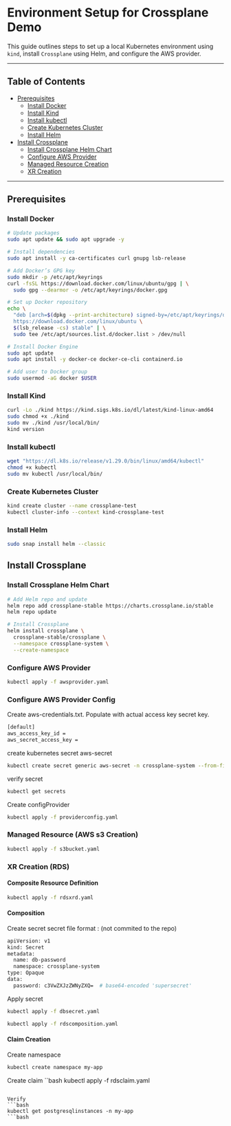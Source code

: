 # Environment Setup for Crossplane Demo

This guide outlines steps to set up a local Kubernetes environment using `kind`, install `Crossplane` using Helm, and configure the AWS provider.

---

## Table of Contents

- [Prerequisites](#prerequisites)
  - [Install Docker](#install-docker)
  - [Install Kind](#install-kind)
  - [Install kubectl](#install-kubectl)
  - [Create Kubernetes Cluster](#create-kubernetes-cluster)
  - [Install Helm](#install-helm)
- [Install Crossplane](#install-crossplane)
  - [Install Crossplane Helm Chart](#install-crossplane-helm-chart)
  - [Configure AWS Provider](#configure-aws-provider)
  - [Managed Resource Creation](#managed-resource-aws-s3-creation)
  - [XR Creation](#xr-creation-rds)

---

## Prerequisites

### Install Docker

```bash
# Update packages
sudo apt update && sudo apt upgrade -y

# Install dependencies
sudo apt install -y ca-certificates curl gnupg lsb-release

# Add Docker’s GPG key
sudo mkdir -p /etc/apt/keyrings
curl -fsSL https://download.docker.com/linux/ubuntu/gpg | \
  sudo gpg --dearmor -o /etc/apt/keyrings/docker.gpg

# Set up Docker repository
echo \
  "deb [arch=$(dpkg --print-architecture) signed-by=/etc/apt/keyrings/docker.gpg] \
  https://download.docker.com/linux/ubuntu \
  $(lsb_release -cs) stable" | \
  sudo tee /etc/apt/sources.list.d/docker.list > /dev/null

# Install Docker Engine
sudo apt update
sudo apt install -y docker-ce docker-ce-cli containerd.io

# Add user to Docker group
sudo usermod -aG docker $USER
```
### Install Kind

```bash
curl -Lo ./kind https://kind.sigs.k8s.io/dl/latest/kind-linux-amd64
sudo chmod +x ./kind
sudo mv ./kind /usr/local/bin/
kind version
```

### Install kubectl
```bash
wget "https://dl.k8s.io/release/v1.29.0/bin/linux/amd64/kubectl"
chmod +x kubectl
sudo mv kubectl /usr/local/bin/
```

### Create Kubernetes Cluster
```bash
kind create cluster --name crossplane-test
kubectl cluster-info --context kind-crossplane-test
```

### Install Helm
```bash
sudo snap install helm --classic
```

## Install Crossplane

### Install Crossplane Helm Chart
```bash
# Add Helm repo and update
helm repo add crossplane-stable https://charts.crossplane.io/stable
helm repo update

# Install Crossplane
helm install crossplane \
  crossplane-stable/crossplane \
  --namespace crossplane-system \
  --create-namespace
```

### Configure AWS Provider
```bash
kubectl apply -f awsprovider.yaml
```


### Configure AWS Provider Config

Create aws-credentials.txt. Populate with actual access key secret key.
```bash
[default]
aws_access_key_id = 
aws_secret_access_key = 
```

create kubernetes secret aws-secret
```bash
kubectl create secret generic aws-secret -n crossplane-system --from-file=creds=./aws-credentials.txt
```

verify secret
```bash
kubectl get secrets
``` 

Create configProvider
```bash
kubectl apply -f providerconfig.yaml
```

### Managed Resource (AWS s3 Creation)
```bash
kubectl apply -f s3bucket.yaml
```

### XR Creation (RDS)

#### Composite Resource Definition
```bash
kubectl apply -f rdsxrd.yaml
```
#### Composition

Create secret
secret file format : (not commited to the repo)
```bash
apiVersion: v1
kind: Secret
metadata:
  name: db-password
  namespace: crossplane-system
type: Opaque
data:
  password: c3VwZXJzZWNyZXQ=  # base64-encoded 'supersecret'
```
Apply secret
```bash
kubectl apply -f dbsecret.yaml
```
```bash
kubectl apply -f rdscomposition.yaml
```

#### Claim Creation

Create namespace
```bash
kubectl create namespace my-app
```

Create claim
``bash
kubectl apply -f rdsclaim.yaml
```

Verify
```bash
kubectl get postgresqlinstances -n my-app
```bash

